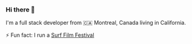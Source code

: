 ### Hi there 👋

I'm a full stack developer from 🇨🇦 Montreal, Canada living in California.

⚡ Fun fact: I run a [Surf Film Festival](http://www.santacruzsurffilmfest.com/)


<!--
**delphinefoo/delphinefoo** is a ✨ _special_ ✨ repository because its `README.md` (this file) appears on your GitHub profile.

Here are some ideas to get you started:

- 🔭 I’m currently working on ...
- 🌱 I’m currently learning ...
- 👯 I’m looking to collaborate on ...
- 🤔 I’m looking for help with ...
- 💬 Ask me about ...
- 📫 How to reach me: ...
- 😄 Pronouns: ...
- ⚡ Fun fact: ...
-->
